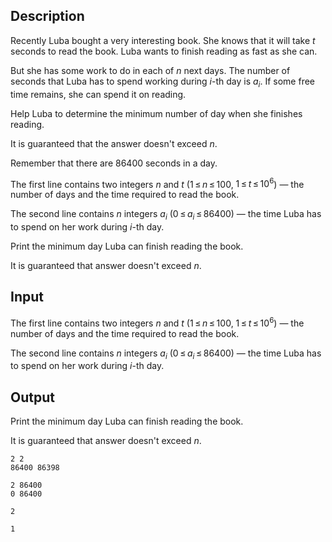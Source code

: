 ## Description

<div><p>Recently Luba bought a very interesting book. She knows that it will take <span class="tex-span"><i>t</i></span> seconds to read the book. Luba wants to finish reading as fast as she can.</p><p>But she has some work to do in each of <span class="tex-span"><i>n</i></span> next days. The number of seconds that Luba has to spend working during <span class="tex-span"><i>i</i></span>-th day is <span class="tex-span"><i>a</i><sub class="lower-index"><i>i</i></sub></span>. If some free time remains, she can spend it on reading.</p><p>Help Luba to determine the minimum number of day when she finishes reading.</p><p><span class="tex-font-style-bf">It is guaranteed that the answer doesn't exceed <span class="tex-span"><i>n</i></span>.</span></p><p><span class="tex-font-style-bf">Remember that there are 86400 seconds in a day.</span></p></div><div class="input-specification"><p>The first line contains two integers <span class="tex-span"><i>n</i></span> and <span class="tex-span"><i>t</i></span> (<span class="tex-span">1 ≤ <i>n</i> ≤ 100</span>, <span class="tex-span">1 ≤ <i>t</i> ≤ 10<sup class="upper-index">6</sup></span>) — the number of days and the time required to read the book.</p><p>The second line contains <span class="tex-span"><i>n</i></span> integers <span class="tex-span"><i>a</i><sub class="lower-index"><i>i</i></sub></span> (<span class="tex-span">0 ≤ <i>a</i><sub class="lower-index"><i>i</i></sub> ≤ 86400</span>) — the time Luba has to spend on her work during <span class="tex-span"><i>i</i></span>-th day.</p></div><div class="output-specification"><p>Print the minimum day Luba can finish reading the book.</p><p><span class="tex-font-style-bf">It is guaranteed that answer doesn't exceed <span class="tex-span"><i>n</i></span></span>.</p></div>

## Input

<p>The first line contains two integers <span class="tex-span"><i>n</i></span> and <span class="tex-span"><i>t</i></span> (<span class="tex-span">1 ≤ <i>n</i> ≤ 100</span>, <span class="tex-span">1 ≤ <i>t</i> ≤ 10<sup class="upper-index">6</sup></span>) — the number of days and the time required to read the book.</p><p>The second line contains <span class="tex-span"><i>n</i></span> integers <span class="tex-span"><i>a</i><sub class="lower-index"><i>i</i></sub></span> (<span class="tex-span">0 ≤ <i>a</i><sub class="lower-index"><i>i</i></sub> ≤ 86400</span>) — the time Luba has to spend on her work during <span class="tex-span"><i>i</i></span>-th day.</p>

## Output

<p>Print the minimum day Luba can finish reading the book.</p><p><span class="tex-font-style-bf">It is guaranteed that answer doesn't exceed <span class="tex-span"><i>n</i></span></span>.</p>





```input1
2 2
86400 86398

```




```input2
2 86400
0 86400

```




```output1
2

```




```output2
1

```


